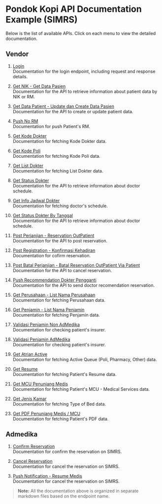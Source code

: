 # Pondok Kopi API Documentation Example (SIMRS)

Below is the list of available APIs. Click on each menu to view the detailed documentation.

## Vendor
1. [Login](./login.md) \
   Documentation for the login endpoint, including request and response details.

2. [Get NIK - Get Data Pasien](./getNik.md) \
   Documentation for the API to retrieve information about patient data by NIK or RM.

3. [Get Data Patient - Update dan Create Data Pasien](./getDataPasien.md) \
   Documentation for the API to create or update patient data.

4. [Push No RM](./pushNoRm.md) \
   Documentation for push Patient's RM.

5. [Get Kode Dokter](./getKodeDokter.md) \
   Documentation for fetching Kode Dokter data.

6. [Get Kode Poli](./getKodePoli.md) \
   Documentation for fetching Kode Poli data.

7. [Get List Dokter](./getListDokter.md) \
   Documentation for fetching List Dokter data.

8. [Get Status Dokter](./getStatusDokter.md) \
   Documentation for the API to retrieve information about doctor schedule.

9. [Get Info Jadwal Dokter](./getInfoJadwalDokter.md) \
   Documentation for fetching doctor's schedule.

10. [Get Status Dokter By Tanggal](./getStatusDokterByTanggal.md) \
   Documentation for the API to retrieve information about doctor schedule.

11. [Post Perjanjian - Reservation OutPatient](./postPerjanjian.md) \
   Documentation for the API to post reservation.

12. [Post Registration - Konfirmasi Kehadiran](./postRegistrasi.md) \
   Documentation for cofirm reservation.

13. [Post Batal Perjanjian - Batal Reservation OutPatient Via Patient](./postBatalPerjanjian.md) \
   Documentation for the API to cancel reservation.

14. [Push Recommendation Dokter Pengganti](./postBatalPerjanjian.md) \
   Documentation for the API to send doctor recomendation reservation.

15. [Get Perusahaan - List Nama Perusahaan](./getPerusahaan.md) \
   Documentation for fetching Perusahaan data.

16. [Get Penjamin - List Nama Penjamin](./getPenjamin.md) \
   Documentation for fetching Penjamin data.

17. [Validasi Penjamin Non AdMedika ](./validasiNonAdmedika.md) \
   Documentation for checking patient's insurer.

18. [Validasi Penjamin AdMedika ](./validasiAdmedika.md) \
   Documentation for checking patient's insurer.

19. [Get Atrian Active](./getAntrianActive.md) \
   Documentation for fetching Active Queue (Poli, Pharmacy, Other) data.

20. [Get Resume](./getResume.md) \
   Documentation for fetching Patient's Resume data.

21. [Get MCU Penunjang Medis](./getPenunjangMedisMcu.md) \
   Documentation for fetching Patient's MCU - Medical Services data.

22. [Get Jenis Kamar](./getJenisKamar.md) \
   Documentation for fetching Type of Bed data.

23. [Get PDF Penunjang Medis / MCU](./getPdfLab.md) \
   Documentation for fetching Patient's PDF data.


## Admedika
1. [Confirm Reservation ](./admedika/placeAttendance.md) \
   Documentation for confirm the reservation on SIMRS.

2. [Cancel Reservation ](./admedika/faskesCancel.md) \
   Documentation for cancel the reservation on SIMRS.

3. [Push Notification - Resume Medis ](./admedika/pushResumeMedis.md) \
   Documentation for cancel the reservation on SIMRS.


> **Note:** All the documentation above is organized in separate markdown files based on the endpoint name.